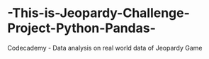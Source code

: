# -This-is-Jeopardy-Challenge-Project-Python-Pandas-
Codecademy - Data analysis on real world data of Jeopardy Game

